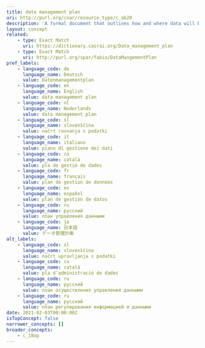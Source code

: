 ```yaml
---
title: data management plan
uri: http://purl.org/coar/resource_type/c_ab20
description: 'A formal document that outlines how and where data will be collected and managed, both during and after a research project (Adapted from Wikipedia) [Source: https://en.wikipedia.org/wiki/Data_management_plan]'
layout: concept
related:
    - type: Exact Match
      uri: https://dictionary.casrai.org/Data_management_plan
    - type: Exact Match
      uri: http://purl.org/spar/fabio/DataMangementPlan
pref_labels:
    - language_code: de
      language_name: Deutsch
      value: Datenmanagementplan
    - language_code: en
      language_name: English
      value: data management plan
    - language_code: nl
      language_name: Nederlands
      value: data management plan
    - language_code: sl
      language_name: slovenščina
      value: načrt ravnanja s podatki
    - language_code: it
      language_name: italiano
      value: piano di gestione dei dati
    - language_code: ca
      language_name: català
      value: pla de gestió de dades
    - language_code: fr
      language_name: français
      value: plan de gestion de données
    - language_code: es
      language_name: español
      value: plan de gestión de datos
    - language_code: ru
      language_name: русский
      value: план управления данными
    - language_code: ja
      language_name: 日本語
      value: データ管理計画
alt_labels:
    - language_code: sl
      language_name: slovenščina
      value: načrt upravljanja s podatki
    - language_code: ca
      language_name: català
      value: pla d’administració de dades
    - language_code: ru
      language_name: русский
      value: план осуществления управления данными
    - language_code: ru
      language_name: русский
      value: план регулирования информацией и данными
date: 2021-02-03T00:00:00Z
isTopConcept: false
narrower_concepts: []
broader_concepts:
    - c_18op
---
```


